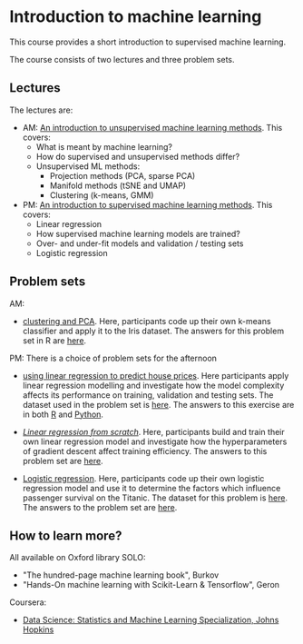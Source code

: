 # Introduction to machine learning
This course provides a short introduction to supervised machine learning.

The course consists of two lectures and three problem sets.



## Lectures

The lectures are:

* AM: [An introduction to unsupervised machine learning methods](https://htmlpreview.github.io/?https://github.com/ben18785/introduction_to_supervised_and_unsupervised_ml/blob/main/presentations/intro_to_ml_unsupervised.html). This covers:
  * What is meant by machine learning?
  * How do supervised and unsupervised methods differ?
  * Unsupervised ML methods:
    * Projection methods (PCA, sparse PCA)
    * Manifold methods (tSNE and UMAP)
    * Clustering (k-means, GMM)
* PM: [An introduction to supervised machine learning methods](https://htmlpreview.github.io/?https://github.com/ben18785/introduction_to_supervised_and_unsupervised_ml/blob/main/presentations/intro_to_supervised_ml.html). This covers:
  * Linear regression
  * How supervised machine learning models are trained?
  * Over- and under-fit models and validation / testing sets
  * Logistic regression



## Problem sets

AM:

* [clustering and PCA](https://htmlpreview.github.io/?https://github.com/ben18785/introduction_to_supervised_and_unsupervised_ml/blob/main/problem_sets/s_unsupervised_problems.nb.html). Here, participants code up their own k-means classifier and apply it to the Iris dataset. The answers for this problem set in R are [here](https://htmlpreview.github.io/?https://github.com/ben18785/introduction_to_supervised_and_unsupervised_ml/blob/main/problem_sets/answers/s_unsupervised_problems_answers.nb.html).

PM: There is a choice of problem sets for the afternoon

- [using linear regression to predict house prices](https://htmlpreview.github.io/?https://github.com/ben18785/introduction_to_supervised_and_unsupervised_ml/blob/main/problem_sets/s_linear_regression_problems.html). Here participants apply linear regression modelling and investigate how the model complexity affects its performance on training, validation and testing sets. The dataset used in the problem set is [here](./problem_sets/data/housing_short.csv). The answers to this exercise are in both [R](https://htmlpreview.github.io/?https://github.com/ben18785/introduction_to_supervised_and_unsupervised_ml/blob/main/problem_sets/answers/s_applied_regression_answers.nb.html) and [Python](https://github.com/ben18785/introduction_to_supervised_and_unsupervised_ml/blob/main/problem_sets/answers/s_applied_regression.ipynb).

- [*Linear regression from scratch*](https://htmlpreview.github.io/?https://github.com/ben18785/introduction_to_supervised_and_unsupervised_ml/blob/main/problem_sets/s_linear_regression_problems.html). Here, participants build and train their own linear regression model and investigate how the hyperparameters of gradient descent affect training efficiency. The answers to this problem set are [here](https://htmlpreview.github.io/?https://github.com/ben18785/introduction_to_supervised_and_unsupervised_ml/blob/main/problem_sets/answers/s_linear_regression_problems_answers.nb.html).
- [Logistic regression](https://htmlpreview.github.io/?https://github.com/ben18785/introduction_to_supervised_and_unsupervised_ml/blob/main/problem_sets/s_creating_logistic_regression.nb.html). Here, participants code up their own logistic regression model and use it to determine the factors which influence passenger survival on the Titanic. The dataset for this problem is [here](./problem_sets/data/titanic.csv). The answers to the problem set are [here](https://htmlpreview.github.io/?https://github.com/ben18785/introduction_to_supervised_ml/blob/main/problem_sets/answers/s_creating_logistic_regression_answers.nb.html).




## How to learn more?

All available on Oxford library SOLO:

- "The hundred-page machine learning book", Burkov
- "Hands-On machine learning with Scikit-Learn & Tensorflow", Geron

Coursera:

- [Data Science: Statistics and Machine Learning Specialization, Johns Hopkins](https://www.coursera.org/specializations/data-science-statistics-machine-learning)
